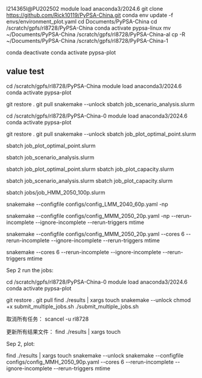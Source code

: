 l214365l@PU202502
module load anaconda3/2024.6
git clone https://github.com/Rick10119/PyPSA-China.git
conda env update -f envs/environment_plot.yaml
cd Documents/PyPSA-China
cd /scratch/gpfs/rl8728/PyPSA-China
conda activate pypsa-linux
mv ~/Documents/PyPSA-China /scratch/gpfs/rl8728/PyPSA-China-al
cp -R ~/Documents/PyPSA-China /scratch/gpfs/rl8728/PyPSA-China-1

conda deactivate
conda activate pypsa-plot

## value test
cd /scratch/gpfs/rl8728/PyPSA-China
module load anaconda3/2024.6
conda activate pypsa-plot

git restore .
git pull
snakemake --unlock
sbatch job_scenario_analysis.slurm


cd /scratch/gpfs/rl8728/PyPSA-China-0
module load anaconda3/2024.6
conda activate pypsa-plot

git restore .
git pull
snakemake --unlock
sbatch job_plot_optimal_point.slurm

sbatch job_plot_optimal_point.slurm

sbatch job_scenario_analysis.slurm


sbatch job_plot_optimal_point.slurm
sbatch job_plot_capacity.slurm

sbatch job_scenario_analysis.slurm
sbatch job_plot_capacity.slurm

sbatch jobs/job_HMM_2050_100p.slurm

snakemake --configfile configs/config_LMM_2040_60p.yaml -np

snakemake --configfile configs/config_MMM_2050_20p.yaml -np --rerun-incomplete --ignore-incomplete --rerun-triggers mtime

snakemake --configfile configs/config_MMM_2050_20p.yaml --cores 6 --rerun-incomplete --ignore-incomplete --rerun-triggers mtime


snakemake --cores 6 --rerun-incomplete --ignore-incomplete --rerun-triggers mtime

Sep 2 run the jobs:

cd /scratch/gpfs/rl8728/PyPSA-China-0
module load anaconda3/2024.6
conda activate pypsa-plot

git restore .
git pull
find ./results | xargs touch
snakemake --unlock
chmod +x submit_multiple_jobs.sh 
./submit_multiple_jobs.sh


取消所有任务：
scancel -u rl8728

更新所有结果文件：
find ./results | xargs touch


Sep 2, plot:

find ./results | xargs touch
snakemake --unlock
snakemake --configfile configs/config_MMH_2050_90p.yaml --cores 6 --rerun-incomplete --ignore-incomplete --rerun-triggers mtime
